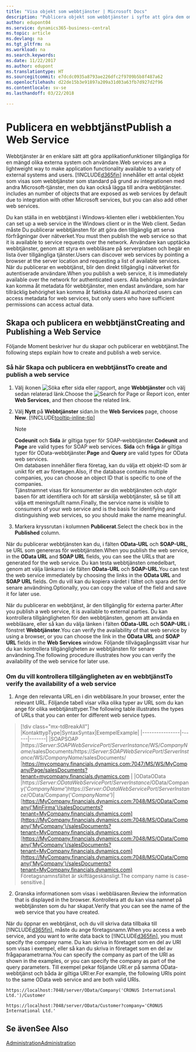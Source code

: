 ```yaml
---
title: "Visa objekt som webbtjänster | Microsoft Docs"
description: "Publicera objekt som webbtjänster i syfte att göra dem omedelbart tillgängliga i nätverket."
author: edupont04
ms.service: dynamics365-business-central
ms.topic: article
ms.devlang: na
ms.tgt_pltfrm: na
ms.workload: na
ms.search.keywords: 
ms.date: 11/22/2017
ms.author: edupont
ms.translationtype: HT
ms.sourcegitcommit: e7dcdc0935a8793ae226dfc2f9709b5b8f487a62
ms.openlocfilehash: d22de15b3e91897a209a31d03a63fb7d927d2f96
ms.contentlocale: sv-se
ms.lasthandoff: 03/22/2018

---
```

# <a name="publish-a-web-service"></a><span data-ttu-id="0f618-103">Publicera en webbtjänst</span><span class="sxs-lookup"><span data-stu-id="0f618-103">Publish a Web Service</span></span>
<span data-ttu-id="0f618-104">Webbtjänster är en enklare sätt att göra applikationfunktioner tillgängliga för en mängd olika externa system och användare.</span><span class="sxs-lookup"><span data-stu-id="0f618-104">Web services are a lightweight way to make application functionality available to a variety of external systems and users.</span></span> [!INCLUDE[d365fin](includes/d365fin_md.md)]<span data-ttu-id="0f618-105"> innehåller ett antal objekt som visas som webbtjänster som standard på grund av integrationen med andra Microsoft-tjänster, men du kan också lägga till andra webbtjänster.</span><span class="sxs-lookup"><span data-stu-id="0f618-105"> includes an number of objects that are exposed as web services by default due to integration with other Microsoft services, but you can also add other web services.</span></span>  

<span data-ttu-id="0f618-106">Du kan ställa in en webbtjänst i Windows-klienten eller i webbklienten.</span><span class="sxs-lookup"><span data-stu-id="0f618-106">You can set up a web service in the Windows client or in the Web client.</span></span> <span data-ttu-id="0f618-107">Sedan måste Du publicerar webbtjänsten för att göra den tillgänglig att serva förfrågningar över nätverket.</span><span class="sxs-lookup"><span data-stu-id="0f618-107">You must then publish the web service so that it is available to service requests over the network.</span></span> <span data-ttu-id="0f618-108">Användare kan upptäcka webbtjänster, genom att styra en webbläsare på serverplatsen och begär en lista över tillgängliga tjänster.</span><span class="sxs-lookup"><span data-stu-id="0f618-108">Users can discover web services by pointing a browser at the server location and requesting a list of available services.</span></span> <span data-ttu-id="0f618-109">När du publicerar en webbtjänst, blir den direkt tillgänglig i nätverket för autentiserade användare.</span><span class="sxs-lookup"><span data-stu-id="0f618-109">When you publish a web service, it is immediately available over the network for authenticated users.</span></span> <span data-ttu-id="0f618-110">Alla behöriga användare kan komma åt metadata för webbtjänster, men endast användare, som har tillräcklig behörighet kan komma åt faktiska data.</span><span class="sxs-lookup"><span data-stu-id="0f618-110">All authorized users can access metadata for web services, but only users who have sufficient permissions can access actual data.</span></span>

## <a name="creating-and-publishing-a-web-service"></a><span data-ttu-id="0f618-111">Skapa och publicera en webbtjänst</span><span class="sxs-lookup"><span data-stu-id="0f618-111">Creating and Publishing a Web Service</span></span>  
<span data-ttu-id="0f618-112">Följande Moment beskriver hur du skapar och publicerar en webbtjänst.</span><span class="sxs-lookup"><span data-stu-id="0f618-112">The following steps explain how to create and publish a web service.</span></span>  

### <a name="to-create-and-publish-a-web-service"></a><span data-ttu-id="0f618-113">Så här Skapa och publicera en webbtjänst</span><span class="sxs-lookup"><span data-stu-id="0f618-113">To create and publish a web service</span></span>  

1.  <span data-ttu-id="0f618-114">Välj ikonen ![Söka efter sida eller rapport](media/ui-search/search_small.png "Ikonen Söka efter sida eller rapport"), ange **Webbtjänster** och välj sedan relaterad länk.</span><span class="sxs-lookup"><span data-stu-id="0f618-114">Choose the ![Search for Page or Report](media/ui-search/search_small.png "Search for Page or Report icon") icon, enter **Web Services**, and then choose the related link.</span></span>  
2.  <span data-ttu-id="0f618-115">Välj **Nytt** på **Webbtjänster** sidan.</span><span class="sxs-lookup"><span data-stu-id="0f618-115">In the **Web Services** page, choose **New**.</span></span> [!INCLUDE[tooltip-inline-tip](includes/tooltip-inline-tip_md.md)]  

    > [!NOTE]  
    >  <span data-ttu-id="0f618-116">**Codeunit** och **Sida** är giltiga typer för SOAP-webbtjänster.</span><span class="sxs-lookup"><span data-stu-id="0f618-116">**Codeunit** and **Page** are valid types for SOAP web services.</span></span> <span data-ttu-id="0f618-117">**Sida** och **fråga** är giltiga typer för OData-webbtjänster.</span><span class="sxs-lookup"><span data-stu-id="0f618-117">**Page** and **Query** are valid types for OData web services.</span></span>  
    <span data-ttu-id="0f618-118">Om databasen innehåller flera företag, kan du välja ett objekt-ID som är unikt för ett av företagen.</span><span class="sxs-lookup"><span data-stu-id="0f618-118">Also, if the database contains multiple companies, you can choose an object ID that is specific to one of the companies.</span></span>  
    <span data-ttu-id="0f618-119">Tjänstnamnet visas för konsumenter av din webbtjänsten och utgör basen för att identifiera och för att särskilja webbtjänster, så se till att välja ett meningsfullt namn.</span><span class="sxs-lookup"><span data-stu-id="0f618-119">Finally, the service name is visible to consumers of your web service and is the basis for identifying and distinguishing web services, so you should make the name meaningful.</span></span>

3.  <span data-ttu-id="0f618-120">Markera kryssrutan i kolumnen **Publicerat**.</span><span class="sxs-lookup"><span data-stu-id="0f618-120">Select the check box in the **Published** column.</span></span>  

<span data-ttu-id="0f618-121">När du publicerar webbtjänsten kan du, i fälten **OData-URL** och **SOAP-URL**, se URL som genereras för webbtjänsten.</span><span class="sxs-lookup"><span data-stu-id="0f618-121">When you publish the web service, in the **OData URL** and **SOAP URL** fields, you can see the URLs that are generated for the web service.</span></span> <span data-ttu-id="0f618-122">Du kan testa webbtjänsten omedelbart, genom att välja länkarna i de fälten **OData-URL** och **SOAP-URL**.</span><span class="sxs-lookup"><span data-stu-id="0f618-122">You can test the web service immediately by choosing the links in the **OData URL** and **SOAP URL** fields.</span></span> <span data-ttu-id="0f618-123">Om du vill kan du kopiera värdet i fältet och spara det för senare användning.</span><span class="sxs-lookup"><span data-stu-id="0f618-123">Optionally, you can copy the value of the field and save it for later use.</span></span>  

<span data-ttu-id="0f618-124">När du publicerar en webbtjänst, är den tillgänglig för externa parter.</span><span class="sxs-lookup"><span data-stu-id="0f618-124">After you publish a web service, it is available to external parties.</span></span> <span data-ttu-id="0f618-125">Du kan kontrollera tillgängligheten för den webbtjänsten, genom att använda en webbläsare, eller så kan du välja länken i fälten **OData-URL** och **SOAP-URL** i fönstret **Webbtjänster**.</span><span class="sxs-lookup"><span data-stu-id="0f618-125">You can verify the availability of that web service by using a browser, or you can choose the link in the **OData URL** and **SOAP URL** fields in the **Web Services** window.</span></span> <span data-ttu-id="0f618-126">Följande tillvägagångssätt visar hur du kan kontrollera tillgängligheten av webbtjänsten för senare användning.</span><span class="sxs-lookup"><span data-stu-id="0f618-126">The following procedure illustrates how you can verify the availability of the web service for later use.</span></span>  

### <a name="to-verify-the-availability-of-a-web-service"></a><span data-ttu-id="0f618-127">Om du vill kontrollera tillgängligheten av en webbtjänst</span><span class="sxs-lookup"><span data-stu-id="0f618-127">To verify the availability of a web service</span></span>  

1.  <span data-ttu-id="0f618-128">Ange den relevanta URL.en i din webbläsare.</span><span class="sxs-lookup"><span data-stu-id="0f618-128">In your browser, enter the relevant URL.</span></span> <span data-ttu-id="0f618-129">Följande tabell visar vilka olika typer av URL som du kan ange för olika webbtjänsttyper.</span><span class="sxs-lookup"><span data-stu-id="0f618-129">The following table illustrates the types of URLs that you can enter for different web service types.</span></span>  
> [!div class="mx-tdBreakAll"]
> |<span data-ttu-id="0f618-130">Kontakttyp</span><span class="sxs-lookup"><span data-stu-id="0f618-130">Type</span></span>|<span data-ttu-id="0f618-131">Syntax</span><span class="sxs-lookup"><span data-stu-id="0f618-131">Syntax</span></span>|<span data-ttu-id="0f618-132">Exempel</span><span class="sxs-lookup"><span data-stu-id="0f618-132">Example</span></span>|
> |----------------|------|-------|
> |<span data-ttu-id="0f618-133">SOAP</span><span class="sxs-lookup"><span data-stu-id="0f618-133">SOAP</span></span> |<span data-ttu-id="0f618-134">https://*Server*:*SOAPWebServicePort*/*ServerInstance*/WS/*CompanyName*/salesDocuments/</span><span class="sxs-lookup"><span data-stu-id="0f618-134">https://*Server*:*SOAPWebServicePort*/*ServerInstance*/WS/*CompanyName*/salesDocuments/</span></span> |https://mycompany.financials.dynamics.com:7047/MS/WS/MyCompany/Page/salesDocuments?tenant=mycompany.financials.dynamics.com |
> |<span data-ttu-id="0f618-135">OData</span><span class="sxs-lookup"><span data-stu-id="0f618-135">OData</span></span> |<span data-ttu-id="0f618-136">https://*Server*:*ODataWebServicePort*/*ServerInstance*/OData/Company('*CompanyName*')</span><span class="sxs-lookup"><span data-stu-id="0f618-136">https://*Server*:*ODataWebServicePort*/*ServerInstance*/OData/Company('*CompanyName*')</span></span>|<span data-ttu-id="0f618-137">[https://MyCompany.financials.dynamics.com:7048/MS/OData/Company('MinFirma')/salesDocuments?tenant=MyCompany.financials.dynamics.com](https://MyCompany.financials.dynamics.com:7048/MS/OData/Company('MyCompany')/salesDocuments?tenant=MyCompany.financials.dynamics.com)</span><span class="sxs-lookup"><span data-stu-id="0f618-137">[https://MyCompany.financials.dynamics.com:7048/MS/OData/Company('MyCompany')/salesDocuments?tenant=MyCompany.financials.dynamics.com](https://MyCompany.financials.dynamics.com:7048/MS/OData/Company('MyCompany')/salesDocuments?tenant=MyCompany.financials.dynamics.com)</span></span> <br />    <span data-ttu-id="0f618-138">Företagsnamnsfältet är skiftlägeskänsligt.</span><span class="sxs-lookup"><span data-stu-id="0f618-138">The company name is case-sensitive.</span></span>|

2.  <span data-ttu-id="0f618-139">Granska informationen som visas i webbläsaren.</span><span class="sxs-lookup"><span data-stu-id="0f618-139">Review the information that is displayed in the browser.</span></span> <span data-ttu-id="0f618-140">Kontrollera att du kan visa namnet på webbtjänsten som du har skapat.</span><span class="sxs-lookup"><span data-stu-id="0f618-140">Verify that you can see the name of the web service that you have created.</span></span>  

<span data-ttu-id="0f618-141">När du öppnar en webbtjänst, och du vill skriva data tillbaka till [!INCLUDE[d365fin](includes/d365fin_md.md)], måste du ange företagsnamn.</span><span class="sxs-lookup"><span data-stu-id="0f618-141">When you access a web service, and you want to write data back to [!INCLUDE[d365fin](includes/d365fin_md.md)], you must specify the company name.</span></span> <span data-ttu-id="0f618-142">Du kan skriva in företaget som en del av URI som visas i exempel, eller så kan du skriva in företaget som en del av frågaparametrarna.</span><span class="sxs-lookup"><span data-stu-id="0f618-142">You can specify the company as part of the URI as shown in the examples, or you can specify the company as part of the query parameters.</span></span> <span data-ttu-id="0f618-143">Till exempel pekar följande URI.er på samma OData-webbtjänst och båda är giltiga URI:er.</span><span class="sxs-lookup"><span data-stu-id="0f618-143">For example, the following URIs point to the same OData web service and are both valid URIs.</span></span>  

```  
https://localhost:7048/server/OData/Company('CRONUS International Ltd.')/Customer  
```  

```  
https://localhost:7048/server/OData/Customer?company='CRONUS International Ltd.'  
```  

## <a name="see-also"></a><span data-ttu-id="0f618-144">Se även</span><span class="sxs-lookup"><span data-stu-id="0f618-144">See Also</span></span>  
[<span data-ttu-id="0f618-145">Administration</span><span class="sxs-lookup"><span data-stu-id="0f618-145">Administration</span></span>](admin-setup-and-administration.md)  

